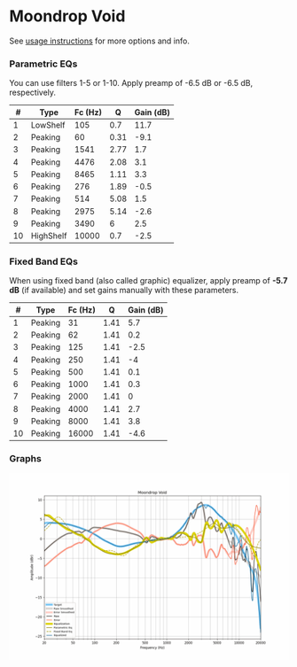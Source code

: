 # Moondrop Void
See [usage instructions](https://github.com/jaakkopasanen/AutoEq#usage) for more options and info.

### Parametric EQs
You can use filters 1-5 or 1-10. Apply preamp of -6.5 dB or -6.5 dB, respectively.

|   # | Type      |   Fc (Hz) |    Q |   Gain (dB) |
|-----|-----------|-----------|------|-------------|
|   1 | LowShelf  |       105 | 0.7  |        11.7 |
|   2 | Peaking   |        60 | 0.31 |        -9.1 |
|   3 | Peaking   |      1541 | 2.77 |         1.7 |
|   4 | Peaking   |      4476 | 2.08 |         3.1 |
|   5 | Peaking   |      8465 | 1.11 |         3.3 |
|   6 | Peaking   |       276 | 1.89 |        -0.5 |
|   7 | Peaking   |       514 | 5.08 |         1.5 |
|   8 | Peaking   |      2975 | 5.14 |        -2.6 |
|   9 | Peaking   |      3490 | 6    |         2.5 |
|  10 | HighShelf |     10000 | 0.7  |        -2.5 |

### Fixed Band EQs
When using fixed band (also called graphic) equalizer, apply preamp of **-5.7 dB** (if available) and set gains manually with these parameters.

|   # | Type    |   Fc (Hz) |    Q |   Gain (dB) |
|-----|---------|-----------|------|-------------|
|   1 | Peaking |        31 | 1.41 |         5.7 |
|   2 | Peaking |        62 | 1.41 |         0.2 |
|   3 | Peaking |       125 | 1.41 |        -2.5 |
|   4 | Peaking |       250 | 1.41 |        -4   |
|   5 | Peaking |       500 | 1.41 |         0.1 |
|   6 | Peaking |      1000 | 1.41 |         0.3 |
|   7 | Peaking |      2000 | 1.41 |         0   |
|   8 | Peaking |      4000 | 1.41 |         2.7 |
|   9 | Peaking |      8000 | 1.41 |         3.8 |
|  10 | Peaking |     16000 | 1.41 |        -4.6 |

### Graphs
![](./Moondrop%20Void.png)
